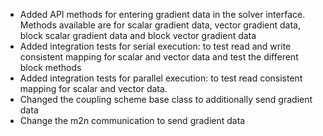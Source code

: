 
- Added API methods for entering gradient data in the solver interface. Methods available are for scalar gradient data, vector gradient data, block scalar gradient data and block vector gradient data
- Added integration tests for serial execution: to test read and write consistent mapping for scalar and vector data and test the different block methods
- Added integration tests for parallel execution: to test read consistent mapping for scalar and vector data.
- Changed the coupling scheme base class to additionally send gradient data 
- Change the m2n communication to send gradient data
